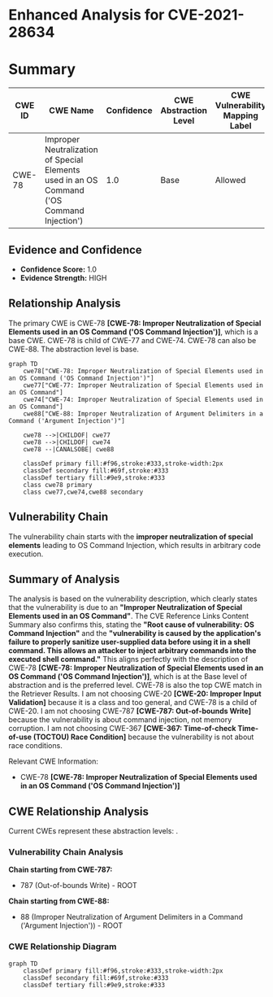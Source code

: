 # Enhanced Analysis for CVE-2021-28634

# Summary
| CWE ID | CWE Name | Confidence | CWE Abstraction Level | CWE Vulnerability Mapping Label | CWE-Vulnerability Mapping Notes |
|---|---|---|---|---|---|
| CWE-78 | Improper Neutralization of Special Elements used in an OS Command ('OS Command Injection') | 1.0 | Base | Allowed | Primary CWE |

## Evidence and Confidence

*   **Confidence Score:** 1.0
*   **Evidence Strength:** HIGH

## Relationship Analysis
The primary CWE is CWE-78 **[CWE-78: Improper Neutralization of Special Elements used in an OS Command ('OS Command Injection')]**, which is a base CWE. CWE-78 is child of CWE-77 and CWE-74. CWE-78 can also be CWE-88. The abstraction level is base.

```mermaid
graph TD
    cwe78["CWE-78: Improper Neutralization of Special Elements used in an OS Command ('OS Command Injection')"]
    cwe77["CWE-77: Improper Neutralization of Special Elements used in an OS Command"]
    cwe74["CWE-74: Improper Neutralization of Special Elements used in an OS Command"]
    cwe88["CWE-88: Improper Neutralization of Argument Delimiters in a Command ('Argument Injection')"]
    
    cwe78 -->|CHILDOF| cwe77
    cwe78 -->|CHILDOF| cwe74
    cwe78 --|CANALSOBE| cwe88

    classDef primary fill:#f96,stroke:#333,stroke-width:2px
    classDef secondary fill:#69f,stroke:#333
    classDef tertiary fill:#9e9,stroke:#333
    class cwe78 primary
    class cwe77,cwe74,cwe88 secondary
```

## Vulnerability Chain
The vulnerability chain starts with the **improper neutralization of special elements** leading to OS Command Injection, which results in arbitrary code execution.

## Summary of Analysis
The analysis is based on the vulnerability description, which clearly states that the vulnerability is due to an **"Improper Neutralization of Special Elements used in an OS Command"**. The CVE Reference Links Content Summary also confirms this, stating the **"Root cause of vulnerability: OS Command Injection"** and the **"vulnerability is caused by the application's failure to properly sanitize user-supplied data before using it in a shell command. This allows an attacker to inject arbitrary commands into the executed shell command."** This aligns perfectly with the description of CWE-78 **[CWE-78: Improper Neutralization of Special Elements used in an OS Command ('OS Command Injection')]**, which is at the Base level of abstraction and is the preferred level. CWE-78 is also the top CWE match in the Retriever Results. I am not choosing CWE-20 **[CWE-20: Improper Input Validation]** because it is a class and too general, and CWE-78 is a child of CWE-20. I am not choosing CWE-787 **[CWE-787: Out-of-bounds Write]** because the vulnerability is about command injection, not memory corruption. I am not choosing CWE-367 **[CWE-367: Time-of-check Time-of-use (TOCTOU) Race Condition]** because the vulnerability is not about race conditions.

Relevant CWE Information:
- CWE-78 **[CWE-78: Improper Neutralization of Special Elements used in an OS Command ('OS Command Injection')]**


## CWE Relationship Analysis

Current CWEs represent these abstraction levels: .


### Vulnerability Chain Analysis

**Chain starting from CWE-787:**
- 787 (Out-of-bounds Write) - ROOT


**Chain starting from CWE-88:**
- 88 (Improper Neutralization of Argument Delimiters in a Command ('Argument Injection')) - ROOT



### CWE Relationship Diagram

```mermaid
graph TD
    classDef primary fill:#f96,stroke:#333,stroke-width:2px
    classDef secondary fill:#69f,stroke:#333
    classDef tertiary fill:#9e9,stroke:#333
```